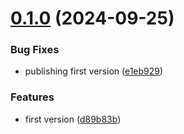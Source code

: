 # [0.1.0](https://github.com/codibre/tsconfig-paths-hook/compare/v0.0.0...v0.1.0) (2024-09-25)


### Bug Fixes

* publishing first version ([e1eb929](https://github.com/codibre/tsconfig-paths-hook/commit/e1eb9299c4bf0d1de3f917058b5ed1bfb2a6d387))


### Features

* first version ([d89b83b](https://github.com/codibre/tsconfig-paths-hook/commit/d89b83b6dfbe90596149428d9a56a1960c06beaa))
